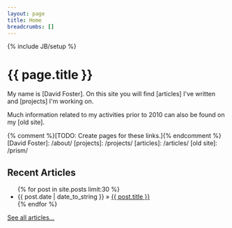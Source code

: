 ```yaml
---
layout: page
title: Home
breadcrumbs: []
---
```

{% include JB/setup %}

<h1>{{ page.title }}</h1>

My name is [David Foster]. On this site you will find [articles] I've written
and [projects] I'm working on.

Much information related to my activities prior to 2010 can also be found on 
my [old site].

{% comment %}[TODO: Create pages for these links.]{% endcomment %}
[David Foster]: /about/
[projects]: /projects/
[articles]: /articles/
[old site]: /prism/

## Recent Articles

<ul class="x-posts">
  {% for post in site.posts limit:30 %}
    <li><span>{{ post.date | date_to_string }}</span> &raquo; <a href="{{ BASE_PATH }}{{ post.url }}">{{ post.title }}</a></li>
  {% endfor %}
</ul>
<a href="/articles/">See all articles...</a>
